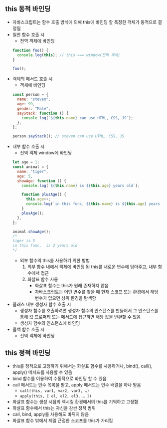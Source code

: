 ## this 동적 바인딩

- 자바스크립트는 함수 호출 방식에 의해 this에 바인딩 할 특정한 객체가 동적으로 결정됨
- 일반 함수 호출 시
  - 전역 객체에 바인딩
  ```jsx
  function foo() {
    console.log(this); // this === window(전역 객체)
  }

  foo();
  ```
- 객체의 메서드 호출 시
  - 객체에 바인딩
  ```jsx
  const person = {
    name: "steven",
    age: 99,
    gender: "Male",
    sayStack: function () {
      console.log(`${this.name} can use HTML, CSS, JS`);
    },
  };

  person.sayStack(); // steven can use HTML, CSS, JS
  ```
- 내부 함수 호출 시
  - 전역 객체 window에 바인딩
  ```jsx
  let age = 1;
  const animal = {
    name: "tiger",
    age: 5,
    showAge: function () {
      console.log(`${this.name} is ${this.age} years old`);

      function plusAge() {
        this.age++;
        console.log(`in this func, ${this.name} is ${this.age} years old`);
      }
      plusAge();
    },
  };

  animal.showAge();
  /*
  tiger is 5
  in this func,  is 2 years old
  */
  ```
  - 외부 함수의 this를 사용하기 위한 방법
    1. 외부 함수 내에서 객체에 바인딩 된 this를 새로운 변수에 담아주고, 내부 함수에서 접근
    2. 화살표 함수 사용
       - 화살표 함수는 this가 원래 존재하지 않음
       - 자바스크립트는 어떤 변수를 찾을 때 현재 스코프 또는 환경에서 해당 변수가 없으면 상위 환경을 탐색함
- 클래스 내부 생성자 함수 호출 시
  - 생성자 함수를 호출하려면 생성자 함수의 인스턴스를 만들어서 그 인스턴스를 통해 값 프로퍼티 또는 메서드에 접근하면 해당 값을 반환할 수 있음
  - 생성자 함수의 인스턴스에 바인딩
- 콜백 함수 호출 시
  - 전역 객체에 바인딩

## this 정적 바인딩

- this를 정적으로 고정하기 위해서는 화살표 함수를 사용하거나, bind(), call(), apply() 메서드를 사용할 수 있음
- bind 함수를 이용하여 수동적으로 바인딩 할 수 있음
- call 메서드는 인수 목록을 받고, apply 메서드는 인수 배열을 하나 받음
  - `call(this, var1, var2, var3, …)`
  - `apply(this, [ el, el2, el3, … ])`
- 화살표 함수는 생성 시점의 렉시컬 환경에서의 this를 기억하고 고정함
- 화살표 함수에서 this는 자신을 감싼 정적 범위
- call, bind, apply를 사용해도 바뀌지 않음
- 화살표 함수 밖에서 제일 근접한 스코프를 this가 가리킴
